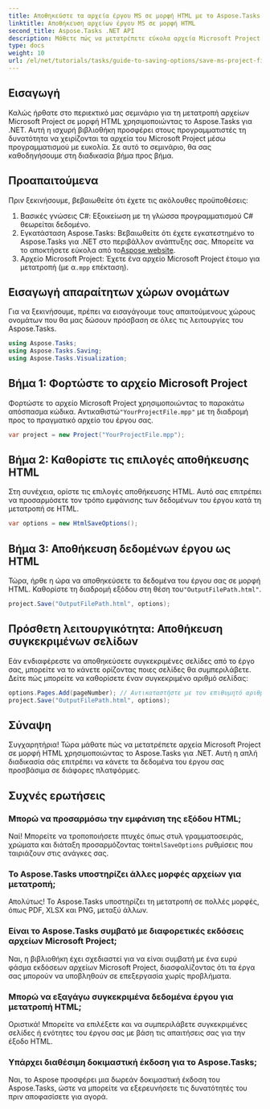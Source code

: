 ```yaml
---
title: Αποθηκεύστε τα αρχεία έργου MS σε μορφή HTML με το Aspose.Tasks για .NET
linktitle: Αποθήκευση αρχείων έργου MS σε μορφή HTML
second_title: Aspose.Tasks .NET API
description: Μάθετε πώς να μετατρέπετε εύκολα αρχεία Microsoft Project (.mpp) σε μορφή HTML χρησιμοποιώντας το Aspose.Tasks για .NET. Αυτό το περιεκτικό σεμινάριο παρέχει οδηγίες βήμα προς βήμα, συμπεριλαμβανομένου του τρόπου φόρτωσης αρχείων έργου, προσαρμογής της εξόδου HTML και αποθήκευσης συγκεκριμένων σελίδων.
type: docs
weight: 10
url: /el/net/tutorials/tasks/guide-to-saving-options/save-ms-project-files-to-html-format/
---
```

## Εισαγωγή

Καλώς ήρθατε στο περιεκτικό μας σεμινάριο για τη μετατροπή αρχείων Microsoft Project σε μορφή HTML χρησιμοποιώντας το Aspose.Tasks για .NET. Αυτή η ισχυρή βιβλιοθήκη προσφέρει στους προγραμματιστές τη δυνατότητα να χειρίζονται τα αρχεία του Microsoft Project μέσω προγραμματισμού με ευκολία. Σε αυτό το σεμινάριο, θα σας καθοδηγήσουμε στη διαδικασία βήμα προς βήμα.

## Προαπαιτούμενα

Πριν ξεκινήσουμε, βεβαιωθείτε ότι έχετε τις ακόλουθες προϋποθέσεις:

1. Βασικές γνώσεις C#: Εξοικείωση με τη γλώσσα προγραμματισμού C# θεωρείται δεδομένο.
2. Εγκατάσταση Aspose.Tasks: Βεβαιωθείτε ότι έχετε εγκατεστημένο το Aspose.Tasks για .NET στο περιβάλλον ανάπτυξης σας. Μπορείτε να το αποκτήσετε εύκολα από το[Aspose website](https://www.aspose.com).
3.  Αρχείο Microsoft Project: Έχετε ένα αρχείο Microsoft Project έτοιμο για μετατροπή (με α`.mpp` επέκταση).

## Εισαγωγή απαραίτητων χώρων ονομάτων

Για να ξεκινήσουμε, πρέπει να εισαγάγουμε τους απαιτούμενους χώρους ονομάτων που θα μας δώσουν πρόσβαση σε όλες τις λειτουργίες του Aspose.Tasks.

```csharp
using Aspose.Tasks;
using Aspose.Tasks.Saving;
using Aspose.Tasks.Visualization;
```

## Βήμα 1: Φορτώστε το αρχείο Microsoft Project

 Φορτώστε το αρχείο Microsoft Project χρησιμοποιώντας το παρακάτω απόσπασμα κώδικα. Αντικαθιστώ`"YourProjectFile.mpp"` με τη διαδρομή προς το πραγματικό αρχείο του έργου σας.

```csharp
var project = new Project("YourProjectFile.mpp");
```

## Βήμα 2: Καθορίστε τις επιλογές αποθήκευσης HTML

Στη συνέχεια, ορίστε τις επιλογές αποθήκευσης HTML. Αυτό σας επιτρέπει να προσαρμόσετε τον τρόπο εμφάνισης των δεδομένων του έργου κατά τη μετατροπή σε HTML.

```csharp
var options = new HtmlSaveOptions();
```

## Βήμα 3: Αποθήκευση δεδομένων έργου ως HTML

 Τώρα, ήρθε η ώρα να αποθηκεύσετε τα δεδομένα του έργου σας σε μορφή HTML. Καθορίστε τη διαδρομή εξόδου στη θέση του`"OutputFilePath.html"`.

```csharp
project.Save("OutputFilePath.html", options);
```

## Πρόσθετη λειτουργικότητα: Αποθήκευση συγκεκριμένων σελίδων

Εάν ενδιαφέρεστε να αποθηκεύσετε συγκεκριμένες σελίδες από το έργο σας, μπορείτε να το κάνετε ορίζοντας ποιες σελίδες θα συμπεριλάβετε. Δείτε πώς μπορείτε να καθορίσετε έναν συγκεκριμένο αριθμό σελίδας:

```csharp
options.Pages.Add(pageNumber); // Αντικαταστήστε με τον επιθυμητό αριθμό σελίδας
project.Save("OutputFilePath.html", options);
```

## Σύναψη

Συγχαρητήρια! Τώρα μάθατε πώς να μετατρέπετε αρχεία Microsoft Project σε μορφή HTML χρησιμοποιώντας το Aspose.Tasks για .NET. Αυτή η απλή διαδικασία σάς επιτρέπει να κάνετε τα δεδομένα του έργου σας προσβάσιμα σε διάφορες πλατφόρμες.

## Συχνές ερωτήσεις

### Μπορώ να προσαρμόσω την εμφάνιση της εξόδου HTML;
 Ναί! Μπορείτε να τροποποιήσετε πτυχές όπως στυλ γραμματοσειράς, χρώματα και διάταξη προσαρμόζοντας το`HtmlSaveOptions` ρυθμίσεις που ταιριάζουν στις ανάγκες σας.

### Το Aspose.Tasks υποστηρίζει άλλες μορφές αρχείων για μετατροπή;
Απολύτως! Το Aspose.Tasks υποστηρίζει τη μετατροπή σε πολλές μορφές, όπως PDF, XLSX και PNG, μεταξύ άλλων.

### Είναι το Aspose.Tasks συμβατό με διαφορετικές εκδόσεις αρχείων Microsoft Project;
Ναι, η βιβλιοθήκη έχει σχεδιαστεί για να είναι συμβατή με ένα ευρύ φάσμα εκδόσεων αρχείων Microsoft Project, διασφαλίζοντας ότι τα έργα σας μπορούν να υποβληθούν σε επεξεργασία χωρίς προβλήματα.

### Μπορώ να εξαγάγω συγκεκριμένα δεδομένα έργου για μετατροπή HTML;
Οριστικά! Μπορείτε να επιλέξετε και να συμπεριλάβετε συγκεκριμένες σελίδες ή ενότητες του έργου σας με βάση τις απαιτήσεις σας για την έξοδο HTML.

### Υπάρχει διαθέσιμη δοκιμαστική έκδοση για το Aspose.Tasks;
Ναι, το Aspose προσφέρει μια δωρεάν δοκιμαστική έκδοση του Aspose.Tasks, ώστε να μπορείτε να εξερευνήσετε τις δυνατότητές του πριν αποφασίσετε για αγορά.